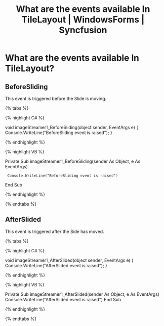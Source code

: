 ﻿---
layout: post
title: What are the events available In TileLayout | WindowsForms | Syncfusion
description: What are the events available In TileLayout
platform: WindowsForms
control: TileLayout 
documentation: ug
---

# What are the events available In TileLayout?

## BeforeSliding

This event is triggered before the Slide is moving.

{% tabs %}

{% highlight C# %}

void imageStreamer1_BeforeSliding(object sender, EventArgs e)
{
     Console.WriteLine("BeforeSliding event is raised");
}


{% endhighlight %}


{% highlight VB %}

Private Sub imageStreamer1_BeforeSliding(sender As Object, e As EventArgs)

     Console.WriteLine("BeforeSliding event is raised")
	 
End Sub

 
{% endhighlight %}

{% endtabs %}


## AfterSlided

This event is triggered after the Side has moved.


{% tabs %}

{% highlight C# %}

void imageStreamer1_AfterSlided(object sender, EventArgs e)
{
     Console.WriteLine("AfterSlided event is raised");
}



{% endhighlight %}


{% highlight VB %}

Private Sub imageStreamer1_AfterSlided(sender As Object, e As EventArgs)
     Console.WriteLine("AfterSlided event is raised")
End Sub
 
{% endhighlight %}

{% endtabs %}





